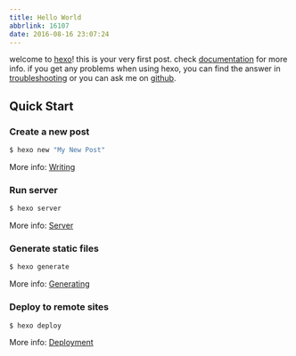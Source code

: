 ```yaml
---
title: Hello World
abbrlink: 16107
date: 2016-08-16 23:07:24
---
```

welcome to [hexo](https://hexo.io/)! this is your very first post. check [documentation](https://hexo.io/docs/) for more info. if you get any problems when using hexo, you can find the answer in [troubleshooting](https://hexo.io/docs/troubleshooting.html) or you can ask me on [github](https://github.com/hexojs/hexo/issues).

<!--more-->

## Quick Start

### Create a new post

``` bash
$ hexo new "My New Post"
```

More info: [Writing](https://hexo.io/docs/writing.html)

### Run server

``` bash
$ hexo server
```

More info: [Server](https://hexo.io/docs/server.html)

### Generate static files

``` bash
$ hexo generate
```

More info: [Generating](https://hexo.io/docs/generating.html)

### Deploy to remote sites

``` bash
$ hexo deploy
```

More info: [Deployment](https://hexo.io/docs/deployment.html)
